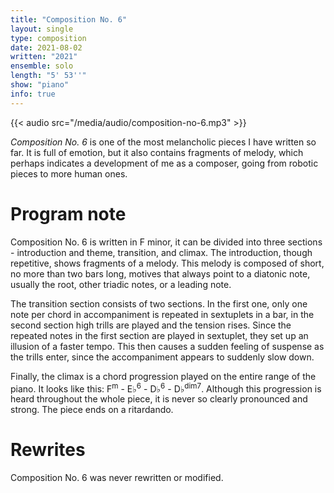 ```yaml
---
title: "Composition No. 6"
layout: single
type: composition
date: 2021-08-02
written: "2021"
ensemble: solo
length: "5' 53''"
show: "piano"
info: true
---
```


{{< audio src="/media/audio/composition-no-6.mp3" >}}

*Composition No. 6* is one of the most melancholic pieces I have written so far. It is full of emotion, but it also contains fragments of melody, which perhaps indicates a development of me as a composer, going from robotic pieces to more human ones.  

# Program note

Composition No. 6 is written in F minor, it can be divided into three sections - introduction and theme, transition, and climax. The introduction, though repetitive, shows fragments of a melody. This melody is composed of short, no more than two bars long, motives that always point to a diatonic note, usually the root, other triadic notes, or a leading note. 

The transition section consists of two sections. In the first one, only one note per chord in accompaniment is repeated in sextuplets in a bar, in the second section high trills are played and the tension rises. Since the repeated notes in the first section are played in sextuplet, they set up an illusion of a faster tempo. This then causes a sudden feeling of suspense as the trills enter, since the accompaniment appears to suddenly slow down.

Finally, the climax is a chord progression played on the entire range of the piano. It looks like this: F<sup>m</sup> - E&#9837;<sup>6</sup> - D&#9837;<sup>6</sup> - D&#9837;<sup>dim7</sup>. Although this progression is heard throughout the whole piece, it is never so clearly pronounced and strong. The piece ends on a ritardando.

# Rewrites

Composition No. 6 was never rewritten or modified.